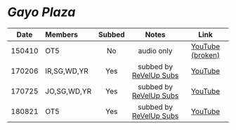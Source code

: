 # _Gayo Plaza_

|  Date  | Members     | Subbed |             Notes              |                               Link                                |
|:------:|:------------|:------:|:------------------------------:|:-----------------------------------------------------------------:|
| 150410 | OT5         |   No   |           audio only           | [YouTube \(broken\)](https://www.youtube.com/watch?v=Fgr53daU1Qg) |
| 170206 | IR,SG,WD,YR |  Yes   | subbed by [ReVelUp Subs][rvus] |              [YouTube](https://youtu.be/VBJy9pBAGIE)              |
| 170725 | JO,SG,WD,YR |  Yes   | subbed by [ReVelUp Subs][rvus] |              [YouTube](https://youtu.be/GYBLZ_DS1SU)              |
| 180821 | OT5         |  Yes   | subbed by [ReVelUp Subs][rvus] |              [YouTube](https://youtu.be/oQLV_-5O6Pk)              |

[rvus]:https://revelupsubs.com/
